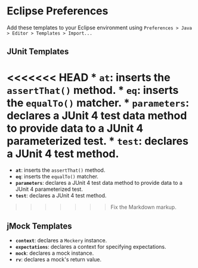 Eclipse Preferences
===================

Add these templates to your Eclipse environment using
`Preferences > Java > Editor > Templates > Import...`

JUnit Templates
---------------

<<<<<<< HEAD
	* ` at `: inserts the `assertThat()` method.
	* ` eq `: inserts the `equalTo()` matcher.
	* `parameters`: declares a JUnit 4 test data method to provide data to a JUnit 4 parameterized test.
	* `test`: declares a JUnit 4 test method.
=======
* __`at`__: inserts the `assertThat()` method.
* __`eq`__: inserts the `equalTo()` matcher.
* __`parameters`__: declares a JUnit 4 test data method to provide data to a JUnit 4 parameterized test.
* __`test`__: declares a JUnit 4 test method.
>>>>>>> Fix the Markdown markup.

jMock Templates
---------------
 
* __`context`__: declares a `Mockery` instance.
* __`expectations`__: declares a context for specifying expectations.
* __`mock`__: declares a mock instance.
* __`rv`__: declares a mock's return value.
